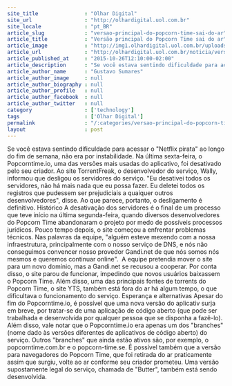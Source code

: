 ```yaml
---
site_title               : "Olhar Digital"
site_url                 : "http://olhardigital.uol.com.br"
site_locale              : "pt_BR"
article_slug             : "versao-principal-do-popcorn-time-sai-do-ar"
article_title            : "Versão principal do Popcorn Time sai do ar"
article_image            : "http://img1.olhardigital.uol.com.br/uploads/acervo_imagens/2014/07/20140714114643_660_420.jpg"
article_url              : "http://olhardigital.uol.com.br/noticia/versao-principal-do-popcorn-time-sai-do-ar/52482"
article_published_at     : "2015-10-26T12:10:00-02:00"
article_description      : "Se você estava sentindo dificuldade para acessar o 'Netflix pirata' ao longo do fim de semana, não era por instabilidade. Na última sexta-feira, o Popcorntime.io, uma das versões mais usadas do aplicativo, foi desativado pelo seu criador. Ao site TorrentFreak, o desenvolvedor do serviço, Wally, informou que desligou os servidores do serviço. 'Eu desativei todos os servidores, não há mais nada que eu possa fazer. Eu deletei todos os registros que pudessem ser prejudiciais a quaiquer outros desenvolvedores', disse. Ao que parece, portanto, o desligamento é definitivo. Histórico A desativação dos servidores é o final de um processo que teve início na última segunda-feira, quando diversos desenvolvedores do Popcorn Time abandonaram o projeto por medo de possíveis processos jurídicos. Pouco tempo depois, o site começou a enfrentar problemas técnicos. Nas palavras da equipe, 'alguém esteve mexendo com a nossa infraestrutura, principalmente com o nosso serviço de DNS, e nós não conseguimos convencer nosso provedor Gandi.net de que nós somos nós mesmos e queremos continuar online'.  A equipe pretendia mover o site para um novo domínio, mas a Gandi.net se recusou a cooperar. Por conta disso, o site parou de funcionar, impedindo que novos usuários baixassem o Popcorn Time. Além disso, uma das principais fontes de torrents do Popcorn Time, o site YTS, também está fora do ar há algum tempo, o que dificultava o funcionamento do serviço. Esperança e alternativas Apesar do fim do Popcorntime.io, é possível que uma nova versão do aplicativ surja em breve, por tratar-se de uma aplicação de código aberto (que pode ser trabalhada e desenvolvida por qualquer pessoa que se disponha a fazê-lo). Além disso, vale notar que o Popcorntime.io era apenas um dos 'branches' (nome dado às versões diferentes de aplicativos de código aberto) do serviço. Outros 'branches' que ainda estão ativos são, por exemplo, o popcorntime.com.br e o popcorn-time.se. É possível também que a versão para navegadores do Popcorn Time, que foi retirada do ar praticamente assim que surgiu, volte ao ar conforme seu criador prometeu. Uma versão supostamente legal do serviço, chamada de 'Butter', também está sendo desenvolvida."
article_author_name      : "Gustavo Sumares"
article_author_image     : null
article_author_biography : null
article_author_profile   : null
article_author_facebook  : null
article_author_twitter   : null
category                 : ['technology']
tags                     : ['Olhar Digital']
permalink                : "/:categories/versao-principal-do-popcorn-time-sai-do-ar/"
layout                   : post
---
```


Se você estava sentindo dificuldade para acessar o "Netflix pirata" ao longo do fim de semana, não era por instabilidade. Na última sexta-feira, o Popcorntime.io, uma das versões mais usadas do aplicativo, foi desativado pelo seu criador. Ao site TorrentFreak, o desenvolvedor do serviço, Wally, informou que desligou os servidores do serviço. "Eu desativei todos os servidores, não há mais nada que eu possa fazer. Eu deletei todos os registros que pudessem ser prejudiciais a quaiquer outros desenvolvedores", disse. Ao que parece, portanto, o desligamento é definitivo. Histórico A desativação dos servidores é o final de um processo que teve início na última segunda-feira, quando diversos desenvolvedores do Popcorn Time abandonaram o projeto por medo de possíveis processos jurídicos. Pouco tempo depois, o site começou a enfrentar problemas técnicos. Nas palavras da equipe, "alguém esteve mexendo com a nossa infraestrutura, principalmente com o nosso serviço de DNS, e nós não conseguimos convencer nosso provedor Gandi.net de que nós somos nós mesmos e queremos continuar online".  A equipe pretendia mover o site para um novo domínio, mas a Gandi.net se recusou a cooperar. Por conta disso, o site parou de funcionar, impedindo que novos usuários baixassem o Popcorn Time. Além disso, uma das principais fontes de torrents do Popcorn Time, o site YTS, também está fora do ar há algum tempo, o que dificultava o funcionamento do serviço. Esperança e alternativas Apesar do fim do Popcorntime.io, é possível que uma nova versão do aplicativ surja em breve, por tratar-se de uma aplicação de código aberto (que pode ser trabalhada e desenvolvida por qualquer pessoa que se disponha a fazê-lo). Além disso, vale notar que o Popcorntime.io era apenas um dos "branches" (nome dado às versões diferentes de aplicativos de código aberto) do serviço. Outros "branches" que ainda estão ativos são, por exemplo, o popcorntime.com.br e o popcorn-time.se. É possível também que a versão para navegadores do Popcorn Time, que foi retirada do ar praticamente assim que surgiu, volte ao ar conforme seu criador prometeu. Uma versão supostamente legal do serviço, chamada de "Butter", também está sendo desenvolvida.
